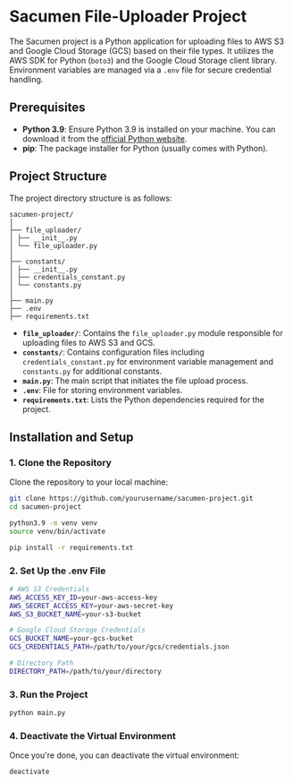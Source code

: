 # Sacumen File-Uploader Project

The Sacumen project is a Python application for uploading files to AWS S3 and Google Cloud Storage (GCS) based on their file types. It utilizes the AWS SDK for Python (`boto3`) and the Google Cloud Storage client library. Environment variables are managed via a `.env` file for secure credential handling.

## Prerequisites

- **Python 3.9**: Ensure Python 3.9 is installed on your machine. You can download it from the [official Python website](https://www.python.org/downloads/release/python-390/).
- **pip**: The package installer for Python (usually comes with Python).

## Project Structure

The project directory structure is as follows:

```
sacumen-project/
│
├── file_uploader/
│ ├── __init__.py
│ └── file_uploader.py
│
├── constants/
│ ├── __init__.py
│ ├── credentials_constant.py
│ └── constants.py
│
├── main.py
├── .env
├── requirements.txt
```

- **`file_uploader/`**: Contains the `file_uploader.py` module responsible for uploading files to AWS S3 and GCS.
- **`constants/`**: Contains configuration files including `credentials_constant.py` for environment variable management and `constants.py` for additional constants.
- **`main.py`**: The main script that initiates the file upload process.
- **`.env`**: File for storing environment variables.
- **`requirements.txt`**: Lists the Python dependencies required for the project.


## Installation and Setup

### 1. Clone the Repository

Clone the repository to your local machine:

```bash
git clone https://github.com/yourusername/sacumen-project.git
cd sacumen-project

python3.9 -m venv venv
source venv/bin/activate

pip install -r requirements.txt
```

### 2. Set Up the .env File

```bash
# AWS S3 Credentials
AWS_ACCESS_KEY_ID=your-aws-access-key
AWS_SECRET_ACCESS_KEY=your-aws-secret-key
AWS_S3_BUCKET_NAME=your-s3-bucket

# Google Cloud Storage Credentials
GCS_BUCKET_NAME=your-gcs-bucket
GCS_CREDENTIALS_PATH=/path/to/your/gcs/credentials.json

# Directory Path
DIRECTORY_PATH=/path/to/your/directory
```

### 3. Run the Project

```bash
python main.py
```

### 4. Deactivate the Virtual Environment

Once you're done, you can deactivate the virtual environment:

```bash
deactivate
```
